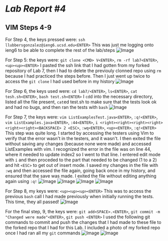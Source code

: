 # *Lab Report #4*

## VIM Steps 4-9
For Step 4, the keys pressed were: `ssh llubbersgonzalez@ieng6.ucsd.edu<ENTER>`
This was just me logging onto ieng6 to be able to complete the rest of the lab/steps 
![Image](Step4.png)

For Step 5: the keys were: `git clone <CMD> V<ENTER>`, `rm -rf lab7<ENTER>`, `<up><up><ENTER>`
I pasted the ssh link that I had gotten from my forked repository of Lab 7, then I had to delete the previouly clonned repo using `rm` because I had practiced the steps before. Then I just went up twice to access the `git clone` I had used before in my history
![Image](Step5.png)

For Step 6, the keys used were: `cd lab7/<ENTER>`, `ls<ENTER>`, `cat tesh.sh<ENTER>`, `bash test.sh<ENTER>`
I `cd`d into the necessary directory, listed all the file present, `cat`ed test.sh to make sure that the tests look ok and had no bugs, and then ran the tests with `bash`
![Image](Step6.png)

For Step 7, the keys were: `vim ListExamplesTest.java<ENTER>`, `:q!<ENTER>`, `vim ListExamples.java<ENTER>`, `:44<ENTER>`, `i <right><right><right><right><right><right><BACKSPACE> 2 <ESC>`, `:wq<ENTER>`, `<up><ENTER>`, `:q!<ENTER>`
This step was quite long. I started by accessing the testers using Vim to verify that the error wasn't in the testers, and it wasn't. I then exited the file without saving any changes (because none were made) and accessed ListExamples with vim. I recognized the error in the file was on line 44, where it needed to update index2 so I went to that line. I entered edit mode with `i` and then proceded to the part that needed to be changed (1 to a 2) and hit `<ESC>` to get out of insert mode. I saved my changes in the file with `:wq` and then accessed the file again, going back once in my history, and ensured that the save was made. I exited the file without editing anything again using `:q!`
![Image](Step7.1.png) ![Image](Step7.2.png) ![Image](Step7.3.png) ![Image](Step7.4)

For Step 8, my keys were: `<up><up><up><ENTER>`
This was to access the previous `bash` call I had made previously when initially running the tests. This time, they all passed!
![Image](Step8.png)

For the final step, 9, the keys were: `git add<SPACE>.<ENTER>`, `git commit -m "Changed were made"<ENTER>`, `git push <ENTER>`
I used the following git commands to commit and push the changes that I had made to these file to the forked repo that I had for this Lab. I included a photo of my forked repo once I had ran all my `git` commands
![Image](Step9.1.png) ![Image](Step9.2.png)
